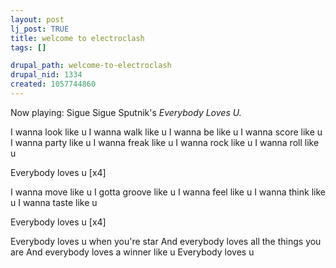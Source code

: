 ```yaml
--- 
layout: post
lj_post: TRUE
title: welcome to electroclash
tags: []

drupal_path: welcome-to-electroclash
drupal_nid: 1334
created: 1057744860
---
```

Now playing: Sigue Sigue Sputnik's <i>Everybody Loves U.</i> <lj-cut text="You know you want it.">

I wanna look like u
I wanna walk like u
I wanna be like u
I wanna score like u
I wanna party like u
I wanna freak like u
I wanna rock like u
I wanna roll like u

Everybody loves u
[x4]

I wanna move like u
I gotta groove like u
I wanna feel like u
I wanna think like u
I wanna taste like u

Everybody loves u
[x4]

Everybody loves u when you're star
And everybody loves all the things you are
And everybody loves a winner like u
Everybody loves u
